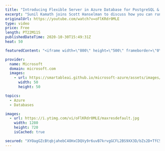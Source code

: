 ```yaml
---
title: "Introducing Flexible Server in Azure Database for PostgreSQL & MySQL | Azure Friday"
excerpt: "Sunil Kamath joins Scott Hanselman to discuss how you can run your MySQL or Postgres database as a managed database on Azure without giving up the control you want while taking advantage of the benefits of a PaaS offering.  0:00 – Overview 4:44 – Demo 8:54 – Customizing Flexible Server in the CLI 10:41"
originalUrl: https://youtube.com/watch?v=oFlKRdr0MLE
type: video
price: Free
length: PT22M11S
publishedDateTime: 2020-10-30T15:49:31Z
heat: 50

featuredContent: "<iframe width=\"800\" height=\"500\" frameborder=\"0\" src=\"https://www.youtube.com/embed/oFlKRdr0MLE\" allow=\"accelerometer; autoplay; encrypted-media; gyroscope; picture-in-picture\" allowfullscreen></iframe>"

provider:
  name: Microsoft
  domain: microsoft.com
  images:
    - url: https://smartableai.github.io/microsoft-azure/assets/images/organizations/microsoft.com-50x50.jpg
      width: 50
      height: 50

topics:
  - Azure
  - Databases

images:
  - url: https://i.ytimg.com/vi/oFlKRdr0MLE/maxresdefault.jpg
    width: 1280
    height: 720
    isCached: true

secured: "XYOagGZcBtqbjahebC4OHxCDQVy9r6uvB7krvgGCFL2BS9XX3D/bZs2D+TfC5t9LjZpeyt4M38Ui/KiTP5XyqlX2fpkK70QpxKEuLHkoNZ1w1pQ82dRZoMVrOHofMPD3Air3N0DTJwvI5D9tBZPnv63qbqFple9L8GApkB6eF5F6m/f0B14uNV5ae/eM1Ou3nhd3ARu76OQi+IA4xtmXzjSrjJQw0dflEuy11GkyPeAT/tFVxYvXsIah/fsIxpjyokhN9fUR8PjNTvggHOAOTrEEzmrXXL6FSTAnU4Vb7LkJKjru4sQReb2/PFL+GXXUUG5Ch7lwb7nrAdTT6HYPqkYTCBPRXcEVZGP+gUwDvFDzK+FvuYtbkAEFZFiWcXOYTY32gKfClyJnB5FF3CkMDntNL95bw+ondwvZ4yRE5Rk=;7b4y3qQFtdt0h3kjHfSPoQ=="
---
```


